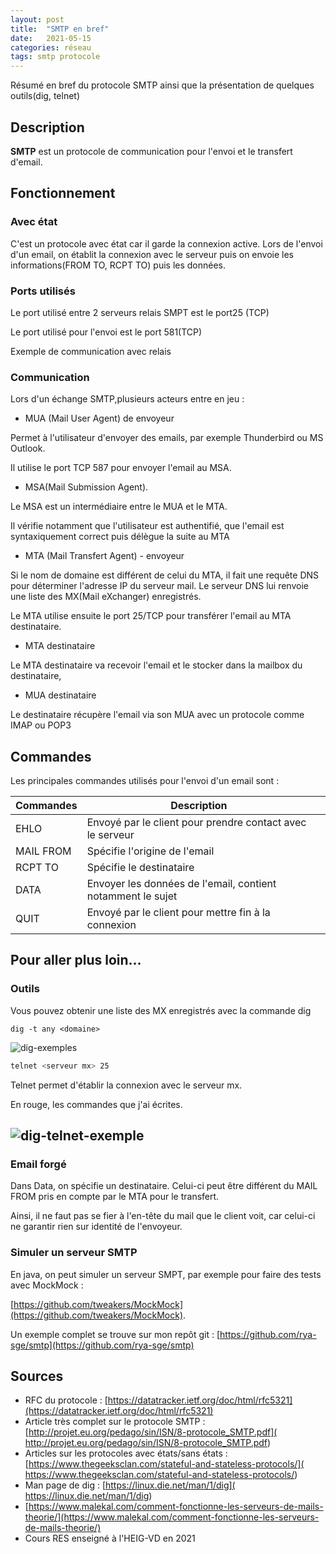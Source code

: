 ```yaml
---
layout: post
title:  "SMTP en bref"
date:   2021-05-15 
categories: réseau 
tags: smtp protocole
---
```


Résumé en bref du protocole SMTP ainsi que la présentation de quelques outils(dig, telnet)

## Description

**SMTP** est un protocole de communication pour l'envoi et le transfert d'email. 



## Fonctionnement

### Avec état

C'est un protocole avec état car il garde la connexion active. Lors de l'envoi d'un email, on établit la connexion avec le serveur puis on envoie les informations(FROM TO, RCPT TO) puis les données.



### Ports utilisés

Le port utilisé entre 2 serveurs relais SMPT est le port25 (TCP)

Le port utilisé pour l'envoi est le port 581(TCP)

Exemple de communication avec relais



### Communication

Lors d'un échange SMTP,plusieurs acteurs entre en jeu :

- MUA (Mail User Agent) de envoyeur

Permet à l'utilisateur d'envoyer des emails, par exemple Thunderbird ou MS Outlook.

Il utilise le port TCP 587 pour envoyer l'email au MSA.

- MSA(Mail Submission Agent).

Le MSA est un intermédiaire entre le MUA et le MTA.

Il vérifie notamment que l'utilisateur est authentifié, que l'email est syntaxiquement correct puis délègue la suite au MTA

- MTA (Mail Transfert Agent) - envoyeur

Si le nom de domaine est différent de celui du MTA, il fait une requête DNS pour déterminer l'adresse IP du serveur mail. Le serveur DNS lui renvoie une liste des MX(Mail eXchanger) enregistrés.

Le MTA utilise ensuite le port 25/TCP pour transférer l'email au MTA destinataire.

- MTA destinataire

Le MTA destinataire va recevoir l'email et le stocker dans la mailbox du destinataire, 



- MUA destinataire

Le destinataire récupère l'email via son MUA avec un protocole comme IMAP ou POP3



## Commandes

Les principales commandes utilisés pour l'envoi d'un email sont :

| Commandes | Description                                                 |      |
| --------- | ----------------------------------------------------------- | ---- |
| EHLO      | Envoyé par le client pour prendre contact avec le serveur   |      |
| MAIL FROM | Spécifie l'origine de l'email                               |      |
| RCPT TO   | Spécifie le destinataire                                    |      |
| DATA      | Envoyer les données de l'email, contient notamment le sujet |      |
| QUIT      | Envoyé par le client pour mettre fin à la connexion         |      |



## Pour aller plus loin...

### Outils

Vous pouvez obtenir une liste des MX enregistrés avec la commande dig

```
dig -t any <domaine>
```

![dig-exemples]({{site.url_complet}}\assets\article\reseau\SMTP\dig-exemples.JPG)

```bash
telnet <serveur mx> 25
```

Telnet permet d'établir la connexion avec le serveur mx.

En rouge, les commandes que j'ai écrites.

## ![dig-telnet-exemple]({{site.url_complet}}\assets\article\reseau\SMTP\dig-telnet-exemple.png)

### Email forgé

Dans Data, on spécifie un destinataire. Celui-ci peut être différent du MAIL FROM pris en compte par le MTA pour le transfert.

Ainsi, il ne faut pas se fier à l'en-tête du mail que le client voit, car celui-ci ne garantir rien sur identité de l'envoyeur.



### Simuler un serveur SMTP

En java, on peut simuler un serveur SMPT, par exemple pour faire des tests avec MockMock :

[https://github.com/tweakers/MockMock](https://github.com/tweakers/MockMock).



Un exemple complet se trouve sur mon repôt git : [https://github.com/rya-sge/smtp](https://github.com/rya-sge/smtp)

## Sources 

- RFC du protocole : [https://datatracker.ietf.org/doc/html/rfc5321](https://datatracker.ietf.org/doc/html/rfc5321)
- Article très complet sur le protocole SMTP : [http://projet.eu.org/pedago/sin/ISN/8-protocole_SMTP.pdf]( http://projet.eu.org/pedago/sin/ISN/8-protocole_SMTP.pdf)
- Articles sur les protocoles avec états/sans états : [https://www.thegeeksclan.com/stateful-and-stateless-protocols/]( https://www.thegeeksclan.com/stateful-and-stateless-protocols/)
- Man page de dig : [https://linux.die.net/man/1/dig]( https://linux.die.net/man/1/dig)
- [https://www.malekal.com/comment-fonctionne-les-serveurs-de-mails-theorie/](https://www.malekal.com/comment-fonctionne-les-serveurs-de-mails-theorie/)
- Cours RES enseigné à l'HEIG-VD en 2021
